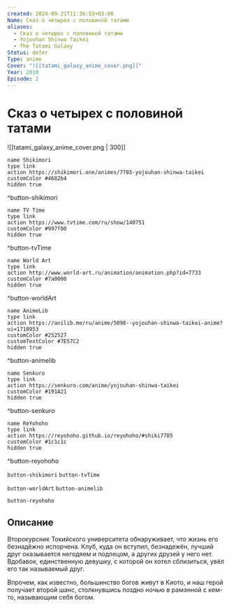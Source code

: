 ```yaml
---
created: 2024-09-21T11:36:53+03:00
Name: Сказ о четырех с половиной татами
aliases:
  - Сказ о четырех с половиной татами
  - Yojouhan Shinwa Taikei
  - The Tatami Galaxy
Status: defer
Type: anime
Cover: "![[tatami_galaxy_anime_cover.png]]"
Year: 2010
Episode: 2
---
```


# Сказ о четырех с половиной татами

![[tatami_galaxy_anime_cover.png | 300]]

```button
name Shikimori
type link
action https://shikimori.one/animes/7785-yojouhan-shinwa-taikei
customColor #4682b4
hidden true
```
^button-shikimori

```button
name TV Time
type link
action https://www.tvtime.com/ru/show/140751
customColor #997f00
hidden true
```
^button-tvTime

```button
name World Art
type link
action http://www.world-art.ru/animation/animation.php?id=7733
customColor #7a0000
hidden true
```
^button-worldArt

```button
name AnimeLib
type link
action https://anilib.me/ru/anime/5098--yojouhan-shinwa-taikei-anime?ui=1710953
customColor #252527
customTextColor #7E57C2
hidden true
```
^button-animelib

```button
name Senkuro
type link
action https://senkuro.com/anime/yojouhan-shinwa-taikei
customColor #191A21
hidden true
```
^button-senkuro

```button
name ReYohoho
type link
action https://reyohoho.github.io/reyohoho/#shiki7785
customColor #1c1c1c
hidden true
```
^button-reyohoho



`button-shikimori` `button-tvTime`

`button-worldArt` `button-animelib`

`button-reyohoho`

## Описание

Второкурсник Токийского университета обнаруживает, что жизнь его безнадёжно испорчена. Клуб, куда он вступил, безнадежён, лучший друг оказывается негодяем и подлецом, а других друзей у него нет. Вдобавок, единственную девушку, с которой он хотел сблизиться, увёл его так называемый друг.

Впрочем, как известно, большинство богов живут в Киото, и наш герой получает второй шанс, столкнувшись поздно ночью в рамэнной с кем-то, называющим себя богом.
